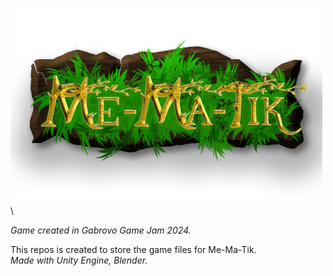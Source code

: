 ![MeMaTikLogo](https://github.com/BobiG04/Me-Ma-Tik/blob/main/Make%20me%20laugh/Assets/Textures/Me-Ma-TikLogo.png) \

*Game created in Gabrovo Game Jam 2024.*

This repos is created to store the game files for Me-Ma-Tik.
<br>
*Made with Unity Engine, Blender.*

